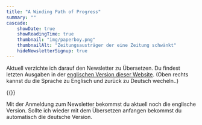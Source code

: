 ```yaml
---
title: "A Winding Path of Progress"
summary: ""
cascade:
    showDate: true
    showReadingTime: true
    thumbnail: "img/paperboy.png"
    thumbnailAlt: "Zeitungsausträger der eine Zeitung schwänkt"
    hideNewsletterSignup: true
---
```


Aktuell verzichte ich darauf den Newsletter zu Übersetzen.
Du findest letzten Ausgaben in der [englischen Version dieser Website](https://www.jneidel.com/newsletter/).
(Oben rechts kannst du die Sprache zu Englisch und zurück zu Deutsch
wecheln..)

{{<newsletter-signup>}}

Mit der Anmeldung zum Newsletter bekommst du aktuell noch die englische
Version.
Sollte ich wieder mit dem Übersetzen anfangen bekommst du automatisch die
deutsche Version.


